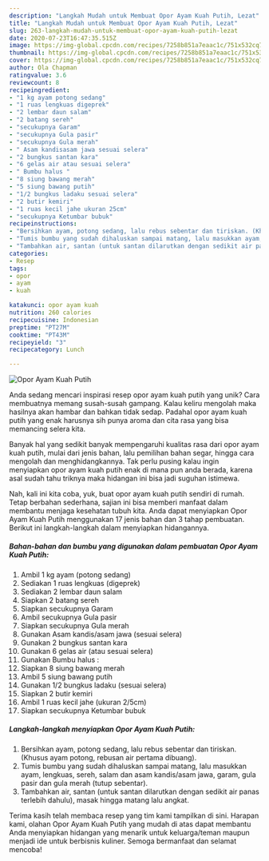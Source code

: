 ```yaml
---
description: "Langkah Mudah untuk Membuat Opor Ayam Kuah Putih, Lezat"
title: "Langkah Mudah untuk Membuat Opor Ayam Kuah Putih, Lezat"
slug: 263-langkah-mudah-untuk-membuat-opor-ayam-kuah-putih-lezat
date: 2020-07-23T16:47:35.515Z
image: https://img-global.cpcdn.com/recipes/7258b851a7eaac1c/751x532cq70/opor-ayam-kuah-putih-foto-resep-utama.jpg
thumbnail: https://img-global.cpcdn.com/recipes/7258b851a7eaac1c/751x532cq70/opor-ayam-kuah-putih-foto-resep-utama.jpg
cover: https://img-global.cpcdn.com/recipes/7258b851a7eaac1c/751x532cq70/opor-ayam-kuah-putih-foto-resep-utama.jpg
author: Ola Chapman
ratingvalue: 3.6
reviewcount: 8
recipeingredient:
- "1 kg ayam potong sedang"
- "1 ruas lengkuas digeprek"
- "2 lembar daun salam"
- "2 batang sereh"
- "secukupnya Garam"
- "secukupnya Gula pasir"
- "secukupnya Gula merah"
- " Asam kandisasam jawa sesuai selera"
- "2 bungkus santan kara"
- "6 gelas air atau sesuai selera"
- " Bumbu halus "
- "8 siung bawang merah"
- "5 siung bawang putih"
- "1/2 bungkus ladaku sesuai selera"
- "2 butir kemiri"
- "1 ruas kecil jahe ukuran 25cm"
- "secukupnya Ketumbar bubuk"
recipeinstructions:
- "Bersihkan ayam, potong sedang, lalu rebus sebentar dan tiriskan. (Khusus ayam potong, rebusan air pertama dibuang)."
- "Tumis bumbu yang sudah dihaluskan sampai matang, lalu masukkan ayam, lengkuas, sereh, salam dan asam kandis/asam jawa, garam, gula pasir dan gula merah (tutup sebentar)."
- "Tambahkan air, santan (untuk santan dilarutkan dengan sedikit air panas terlebih dahulu), masak hingga matang lalu angkat."
categories:
- Resep
tags:
- opor
- ayam
- kuah

katakunci: opor ayam kuah 
nutrition: 260 calories
recipecuisine: Indonesian
preptime: "PT27M"
cooktime: "PT43M"
recipeyield: "3"
recipecategory: Lunch

---
```



![Opor Ayam Kuah Putih](https://img-global.cpcdn.com/recipes/7258b851a7eaac1c/751x532cq70/opor-ayam-kuah-putih-foto-resep-utama.jpg)

Anda sedang mencari inspirasi resep opor ayam kuah putih yang unik? Cara membuatnya memang susah-susah gampang. Kalau keliru mengolah maka hasilnya akan hambar dan bahkan tidak sedap. Padahal opor ayam kuah putih yang enak harusnya sih punya aroma dan cita rasa yang bisa memancing selera kita.

Banyak hal yang sedikit banyak mempengaruhi kualitas rasa dari opor ayam kuah putih, mulai dari jenis bahan, lalu pemilihan bahan segar, hingga cara mengolah dan menghidangkannya. Tak perlu pusing kalau ingin menyiapkan opor ayam kuah putih enak di mana pun anda berada, karena asal sudah tahu triknya maka hidangan ini bisa jadi suguhan istimewa.




Nah, kali ini kita coba, yuk, buat opor ayam kuah putih sendiri di rumah. Tetap berbahan sederhana, sajian ini bisa memberi manfaat dalam membantu menjaga kesehatan tubuh kita. Anda dapat menyiapkan Opor Ayam Kuah Putih menggunakan 17 jenis bahan dan 3 tahap pembuatan. Berikut ini langkah-langkah dalam menyiapkan hidangannya.

<!--inarticleads1-->

##### Bahan-bahan dan bumbu yang digunakan dalam pembuatan Opor Ayam Kuah Putih:

1. Ambil 1 kg ayam (potong sedang)
1. Sediakan 1 ruas lengkuas (digeprek)
1. Sediakan 2 lembar daun salam
1. Siapkan 2 batang sereh
1. Siapkan secukupnya Garam
1. Ambil secukupnya Gula pasir
1. Siapkan secukupnya Gula merah
1. Gunakan  Asam kandis/asam jawa (sesuai selera)
1. Gunakan 2 bungkus santan kara
1. Gunakan 6 gelas air (atau sesuai selera)
1. Gunakan  Bumbu halus :
1. Siapkan 8 siung bawang merah
1. Ambil 5 siung bawang putih
1. Gunakan 1/2 bungkus ladaku (sesuai selera)
1. Siapkan 2 butir kemiri
1. Ambil 1 ruas kecil jahe (ukuran 2/5cm)
1. Siapkan secukupnya Ketumbar bubuk




<!--inarticleads2-->

##### Langkah-langkah menyiapkan Opor Ayam Kuah Putih:

1. Bersihkan ayam, potong sedang, lalu rebus sebentar dan tiriskan. (Khusus ayam potong, rebusan air pertama dibuang).
1. Tumis bumbu yang sudah dihaluskan sampai matang, lalu masukkan ayam, lengkuas, sereh, salam dan asam kandis/asam jawa, garam, gula pasir dan gula merah (tutup sebentar).
1. Tambahkan air, santan (untuk santan dilarutkan dengan sedikit air panas terlebih dahulu), masak hingga matang lalu angkat.




Terima kasih telah membaca resep yang tim kami tampilkan di sini. Harapan kami, olahan Opor Ayam Kuah Putih yang mudah di atas dapat membantu Anda menyiapkan hidangan yang menarik untuk keluarga/teman maupun menjadi ide untuk berbisnis kuliner. Semoga bermanfaat dan selamat mencoba!
